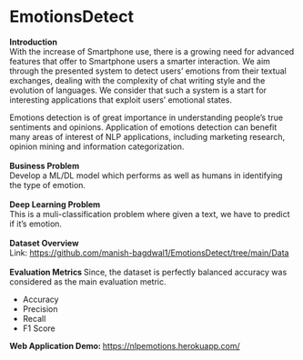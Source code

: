 # EmotionsDetect

<b>Introduction </b> <br>
With the increase of Smartphone use, there is a growing need for advanced features that offer to Smartphone users a smarter
interaction. We aim through the presented system to detect users’ emotions from their textual exchanges, dealing with the
complexity of chat writing style and the evolution of languages. We consider that such a system is a start for interesting
applications that exploit users’ emotional states. 

Emotions detection is of great importance in understanding people’s true sentiments and opinions. Application of emotions detection can benefit many areas of interest of NLP applications, including marketing research, opinion mining and information categorization.
<br>
<br>
<b> Business Problem </b> <br>
Develop a ML/DL model which performs as well as humans in identifying the type of emotion. <br>
<br>
<b> Deep Learning Problem </b> <br>
This is a muli-classification problem where given a text, we have to predict if it’s emotion. <br>
<br>
<b> Dataset Overview </b> <br>
Link: https://github.com/manish-bagdwal1/EmotionsDetect/tree/main/Data <br>
<br>
<b> Evaluation Metrics </b>
Since, the dataset is perfectly balanced accuracy was considered as the main evaluation metric.
<ul>
  <li> Accuracy </li>
  <li> Precision </li>
  <li> Recall </li>
  <li> F1 Score </li>
</ul>

<b> Web Application Demo: </b> https://nlpemotions.herokuapp.com/







